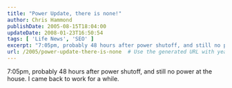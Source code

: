 ```yaml
---
title: "Power Update, there is none!"
author: Chris Hammond
publishDate: 2005-08-15T18:04:00
updateDate: 2008-01-23T16:50:54
tags: [ 'Life News', 'SEO' ]
excerpt: "7:05pm, probably 48 hours after power shutoff, and still no power at the house. I came back to work for a..."
url: /2005/power-update-there-is-none  # Use the generated URL with year
---
```

7:05pm, probably 48 hours after power shutoff, and still no power at the house. I came back to work for a while.
